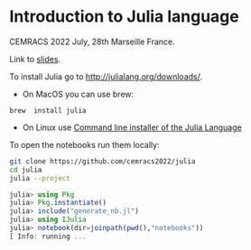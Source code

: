 # Introduction to Julia language

CEMRACS 2022 July, 28th Marseille France.

Link to [slides](https://cemracs2022.github.io/julia).

To install Julia go to http://julialang.org/downloads/.

- On MacOS you can use brew:
```
brew  install julia
```
- On Linux use [Command line installer of the Julia Language](https://github.com/abelsiqueira/jill)

To open the notebooks run them locally:

```bash
git clone https://github.com/cemracs2022/julia
cd julia
julia --project
```

```julia
julia> using Pkg
julia> Pkg.instantiate()
julia> include("generate_nb.jl")
julia> using IJulia
julia> notebook(dir=joinpath(pwd(),"notebooks"))
[ Info: running ...
```
